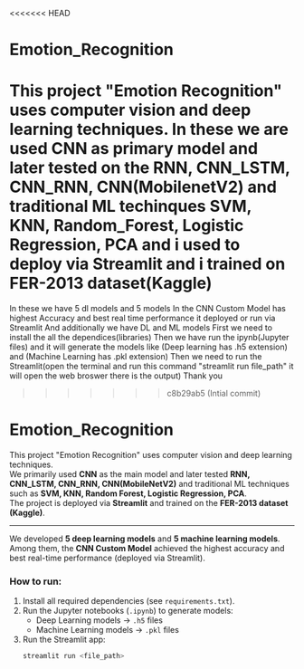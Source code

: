 <<<<<<< HEAD
# Emotion_Recognition
This project "Emotion Recognition" uses computer vision and deep learning techniques. In these we are used CNN as primary model and later tested on the RNN, CNN_LSTM, CNN_RNN, CNN(MobilenetV2) and traditional ML techinques SVM, KNN, Random_Forest, Logistic Regression, PCA and i used to deploy via Streamlit  and i trained on FER-2013 dataset(Kaggle)
=======
In these we have 5 dl models and 5 models 
In the CNN Custom Model has highest Accuracy and best real time performance it deployed or run via Streamlit
And additionally we have DL and ML models 
First we need to install the all the dependices(libraries)
Then we have run the ipynb(Jupyter files) and it will generate the models like (Deep learning has .h5 extension) and (Machine Learning has .pkl extension)
Then we need to run the Streamlit(open the terminal and run this command "streamlit run file_path" it will open the web broswer there is the output)
Thank you 
>>>>>>> c8b29ab5 (Intial commit)
# Emotion_Recognition

This project "Emotion Recognition" uses computer vision and deep learning techniques.  
We primarily used **CNN** as the main model and later tested **RNN, CNN_LSTM, CNN_RNN, CNN(MobileNetV2)** and traditional ML techniques such as **SVM, KNN, Random Forest, Logistic Regression, PCA**.  
The project is deployed via **Streamlit** and trained on the **FER-2013 dataset (Kaggle)**.

---

We developed **5 deep learning models** and **5 machine learning models**.  
Among them, the **CNN Custom Model** achieved the highest accuracy and best real-time performance (deployed via Streamlit).  

### How to run:
1. Install all required dependencies (see `requirements.txt`).  
2. Run the Jupyter notebooks (`.ipynb`) to generate models:
   - Deep Learning models → `.h5` files  
   - Machine Learning models → `.pkl` files  
3. Run the Streamlit app:  
   ```bash
   streamlit run <file_path>
